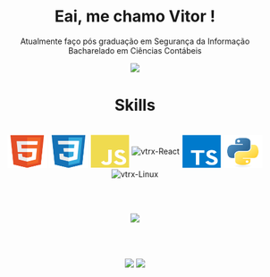 <h1 align="center">Eai, me chamo Vitor !</h1>

<div align="center">
    Atualmente faço pós graduação em Segurança da Informação<br>
    Bacharelado em Ciências Contábeis
</div>


<p align= "center">
  <img src="/src/avatar.gif">
</p>

 <h1 align="center">Skills</h1>
<div style="display: inline_block" align="center"><br>
  <img align="center" alt="vtrx-HTML" height="60" width="70" src="https://raw.githubusercontent.com/devicons/devicon/master/icons/html5/html5-original.svg">
  <img align="center" alt="vtrx-CSS" height="60" width="70" src="https://raw.githubusercontent.com/devicons/devicon/master/icons/css3/css3-original.svg">
  <img align="center" alt="vtrx-Js" height="60" width="70" src="https://raw.githubusercontent.com/devicons/devicon/master/icons/javascript/javascript-plain.svg">
  <img align="center" alt="vtrx-React" height="60" width="70" src="https://cdn.jsdelivr.net/gh/devicons/devicon/icons/react/react-original-wordmark.svg">
  <img align="center" alt="vtrx-Ts" height="60" width="70" src="https://raw.githubusercontent.com/devicons/devicon/master/icons/typescript/typescript-plain.svg">
  <img align="center" alt="vtrx-Python" height="60" width="70" src="https://raw.githubusercontent.com/devicons/devicon/master/icons/python/python-original.svg">
  <img align="center" alt="vtrx-Linux" height="60" width="70" src="https://cdn.jsdelivr.net/gh/devicons/devicon/icons/linux/linux-original.svg">
</div>

<br><br>

<div align="center">
  <a href="https://github.com/vtrx1992">
  <img height="180em" src="https://github-readme-stats.vercel.app/api/top-langs/?username=vtrx1992&layout=compact&langs_count=7&theme=github_dark"/>
</div>

<br><br>

<div align="center"> 
  <a href="https://www.instagram.com/vtrx.jpg/"><img src="https://img.shields.io/badge/-Instagram-%23E4405F?style=for-the-badge&logo=instagram&logoColor=white" target="_blank"></a>
  <a href="https://www.linkedin.com/in/vtrx" target="_blank"><img src="https://img.shields.io/badge/-LinkedIn-%230077B5?style=for-the-badge&logo=linkedin&logoColor=white" target="_blank"></a> 
</div>
